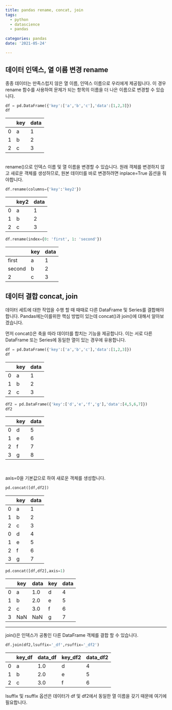 ```yaml
---
title: pandas rename, concat, join
tags: 
  - python
  - datascience
  - pandas
  
categories: pandas
date: '2021-05-24'

---
```


## 데이터 인덱스, 열 이름 변경 rename

종종 데이터는 만족스럽지 않은 열 이름, 인덱스 이름으로 우리에게 제공됩니다. 이 경우 rename 함수를 사용하여 문제가 되는 항목의 이름을 더 나은 이름으로 변경할 수 있습니다.

```python
df = pd.DataFrame({'key':['a','b','c'],'data':[1,2,3]})
df
```

|   | key  | data  |
|---|------|-------|
| 0 | a    | 1     |
| 1 | b    | 2     |
| 2 | c    | 3     |


<br>
rename()으로 인덱스 이름 및 열 이름을 변경할 수 있습니다.
원래 객체를 변경하지 않고 새로운 객체를 생성하므로, 원본 데이터를 바로 변경하려면 inplace=True 옵션을 줘야합니다.

```python
df.rename(columns={'key':'key2'})
```
|   | key2  | data  |
|---|------|-------|
| 0 | a    | 1     |
| 1 | b    | 2     |
| 2 | c    | 3     |

```python
df.rename(index={0: 'first', 1: 'second'})
```

|        | key  | data  |
|------- |------|-------|
| first  | a    | 1     |
| second | b    | 2     |
| 2      | c    | 3     |

## 데이터 결합 concat, join
데이터 세트에 대한 작업을 수행 할 때 때때로 다른 DataFrame 및 Series를 결합해야합니다. Pandas에는이를위한 핵심 방법이 있는데
concat()과 join()에 대해서 알아보겠습니다.

먼저 concat()은 축을 따라 데이터를 합치는 기능을 제공합니다.
이는 서로 다른 DataFrame 또는 Series에 동일한 열이 있는 경우에 유용합니다.

```python
df = pd.DataFrame({'key':['a','b','c'],'data':[1,2,3]})
df
```

|   | key  | data  |
|---|------|-------|
| 0 | a    | 1     |
| 1 | b    | 2     |
| 2 | c    | 3     |

```python
df2 = pd.DataFrame({'key':['d','e','f','g'],'data':[4,5,6,7]})
df2
```

|   | key  | data  |
|---|------|-------|
| 0 | d    | 5     |
| 1 | e    | 6     |
| 2 | f    | 7     |
| 3 | g    | 8     |

<br>

axis=0을 기본값으로 하여 새로운 객체를 생성합니다.

```python
pd.concat([df,df2])
```

|   | key  | data  |
|---|------|-------|
| 0 | a    | 1     |
| 1 | b    | 2     |
| 2 | c    | 3     |
| 0 | d    | 4     |
| 1 | e    | 5     |
| 2 | f    | 6     |
| 3 | g    | 7     |

```python
pd.concat([df,df2],axis=1)
```

|   | key  | data  | key | data |
|---|------|-------|---- |------|
| 0 | a    | 1.0   | d   | 4    |
| 1 | b    | 2.0   | e   | 5    |
| 2 | c    | 3.0   | f   | 6    |
| 3 | NaN  | NaN   | g   | 7    |

---
join()은 인덱스가 공통인 다른 DataFrame 객체를 결합 할 수 있습니다.

```python
df.join(df2,lsuffix='_df',rsuffix='_df2')
```

|   | key_df  | data_df  | key_df2 | data_df2 |
|---|------   |-------   |----     |------    |
| 0 | a       | 1.0      | d       | 4        |
| 1 | b       | 2.0      | e       | 5        |
| 2 | c       | 3.0      | f       | 6        |

lsuffix 및 rsuffix 옵션은 데이터가 df 및 df2에서 동일한 열 이름을 갖기 때문에 여기에 필요합니다.


